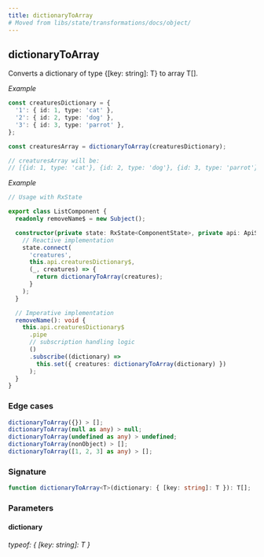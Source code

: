 ```yaml
---
title: dictionaryToArray
# Moved from libs/state/transformations/docs/object/
---
```


## dictionaryToArray

Converts a dictionary of type {[key: string]: T} to array T[].

_Example_

```typescript
const creaturesDictionary = {
  '1': { id: 1, type: 'cat' },
  '2': { id: 2, type: 'dog' },
  '3': { id: 3, type: 'parrot' },
};

const creaturesArray = dictionaryToArray(creaturesDictionary);

// creaturesArray will be:
// [{id: 1, type: 'cat'}, {id: 2, type: 'dog'}, {id: 3, type: 'parrot'}];
```

_Example_

```typescript
// Usage with RxState

export class ListComponent {
  readonly removeName$ = new Subject();

  constructor(private state: RxState<ComponentState>, private api: ApiService) {
    // Reactive implementation
    state.connect(
      'creatures',
      this.api.creaturesDictionary$,
      (_, creatures) => {
        return dictionaryToArray(creatures);
      }
    );
  }

  // Imperative implementation
  removeName(): void {
    this.api.creaturesDictionary$
      .pipe
      // subscription handling logic
      ()
      .subscribe((dictionary) =>
        this.set({ creatures: dictionaryToArray(dictionary) })
      );
  }
}
```

### Edge cases

```typescript
dictionaryToArray({}) > [];
dictionaryToArray(null as any) > null;
dictionaryToArray(undefined as any) > undefined;
dictionaryToArray(nonObject) > [];
dictionaryToArray([1, 2, 3] as any) > [];
```

### Signature

```typescript
function dictionaryToArray<T>(dictionary: { [key: string]: T }): T[];
```

### Parameters

#### dictionary

###### typeof: { [key: string]: T }
